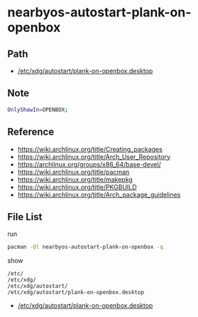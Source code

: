 
# nearbyos-autostart-plank-on-openbox


## Path

* [/etc/xdg/autostart/plank-on-openbox.desktop](asset/overlay/etc/xdg/autostart/plank-on-openbox.desktop)


## Note

``` sh
OnlyShowIn=OPENBOX;
```


## Reference

* https://wiki.archlinux.org/title/Creating_packages
* https://wiki.archlinux.org/title/Arch_User_Repository
* https://archlinux.org/groups/x86_64/base-devel/
* https://wiki.archlinux.org/title/pacman
* https://wiki.archlinux.org/title/makepkg
* https://wiki.archlinux.org/title/PKGBUILD
* https://wiki.archlinux.org/title/Arch_package_guidelines


## File List

run

``` sh
pacman -Ql nearbyos-autostart-plank-on-openbox -q
```

show

```
/etc/
/etc/xdg/
/etc/xdg/autostart/
/etc/xdg/autostart/plank-on-openbox.desktop
```


* [/etc/xdg/autostart/plank-on-openbox.desktop](asset/overlay/etc/xdg/autostart/plank-on-openbox.desktop)
